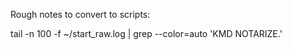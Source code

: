 Rough notes to convert to scripts:

tail -n 100 -f ~/start_raw.log | grep --color=auto 'KMD NOTARIZE.'
